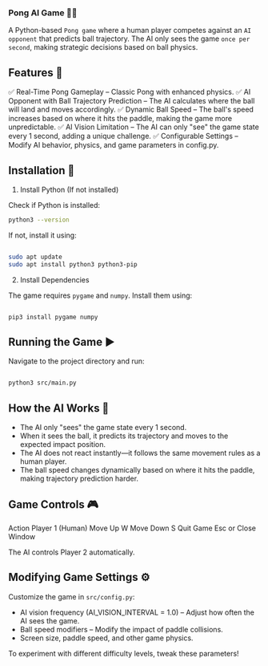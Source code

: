 ### Pong AI Game 🏓🤖

A Python-based ```Pong game``` where a human player competes against an ```AI opponent``` that predicts ball trajectory. The AI only sees the game ```once per second```, making strategic decisions based on ball physics.

## Features 🚀

✅ Real-Time Pong Gameplay – Classic Pong with enhanced physics.
✅ AI Opponent with Ball Trajectory Prediction – The AI calculates where the ball will land and moves accordingly.
✅ Dynamic Ball Speed – The ball's speed increases based on where it hits the paddle, making the game more unpredictable.
✅ AI Vision Limitation – The AI can only "see" the game state every 1 second, adding a unique challenge.
✅ Configurable Settings – Modify AI behavior, physics, and game parameters in config.py.
## Installation 🔧
1. Install Python (If not installed)

Check if Python is installed:
```bash
python3 --version
```
If not, install it using:
```bash

sudo apt update
sudo apt install python3 python3-pip
```
2. Install Dependencies

The game requires ```pygame``` and ```numpy```. Install them using:
```bash

pip3 install pygame numpy
```
## Running the Game ▶️

Navigate to the project directory and run:
```bash

python3 src/main.py
```
## How the AI Works 🧠

- The AI only "sees" the game state every 1 second.
- When it sees the ball, it predicts its trajectory and moves to the expected impact position.
- The AI does not react instantly—it follows the same movement rules as a human player.
- The ball speed changes dynamically based on where it hits the paddle, making trajectory prediction harder.

## Game Controls 🎮
Action	Player 1 (Human)
Move Up	W
Move Down	S
Quit Game	Esc or Close Window

The AI controls Player 2 automatically.
## Modifying Game Settings ⚙️

Customize the game in ``src/config.py``:

- AI vision frequency (AI_VISION_INTERVAL = 1.0) – Adjust how often the AI sees the game.
- Ball speed modifiers – Modify the impact of paddle collisions.
- Screen size, paddle speed, and other game physics.

To experiment with different difficulty levels, tweak these parameters!